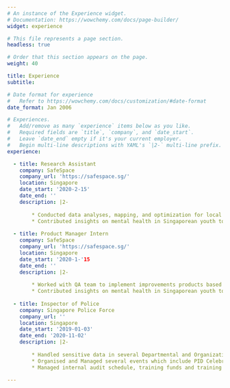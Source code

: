 ```yaml
---
# An instance of the Experience widget.
# Documentation: https://wowchemy.com/docs/page-builder/
widget: experience

# This file represents a page section.
headless: true

# Order that this section appears on the page.
weight: 40

title: Experience
subtitle:

# Date format for experience
#   Refer to https://wowchemy.com/docs/customization/#date-format
date_format: Jan 2006

# Experiences.
#   Add/remove as many `experience` items below as you like.
#   Required fields are `title`, `company`, and `date_start`.
#   Leave `date_end` empty if it's your current employer.
#   Begin multi-line descriptions with YAML's `|2-` multi-line prefix.
experience:

  - title: Research Assistant
    company: SafeSpace
    company_url: 'https://safespace.sg/'
    location: Singapore
    date_start: '2020-2-15'
    date_end: ''
    description: |2-
      
        * Conducted data analyses, mapping, and optimization for local startup founders mental health, perspective, and comapany mental wellness practices.
        * Contributed insights on mental health in Singaporean youth to develop products suitable for both students and young adults
        
  - title: Product Manager Intern
    company: SafeSpace
    company_url: 'https://safespace.sg/'
    location: Singapore
    date_start: '2020-1-'15
    date_end: ''
    description: |2-
      
        * Worked with QA team to implement improvements products based on user research to several product releases
        * Contributed insights on mental health in Singaporean youth to develop products suitable for both students and young adults
        
  - title: Inspector of Police
    company: Singapore Police Force
    company_url: ''
    location: Singapore
    date_start: '2019-01-03'
    date_end: '2020-11-02'
    description: |2-
      
        * Handled sensitive data in several Departmental and Organizational Databases
        * Organised and Managed several events which include PID Celebration of Success Event in March 2020 & PID Annual NSF Cohesion Event in September 2020
        * Managed internal audit schedule, training funds and training hours for officers within the a unit in PID

---
```

